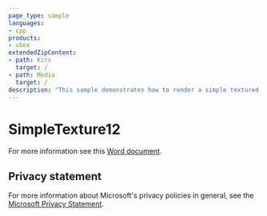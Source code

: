 ```yaml
---
page_type: sample
languages:
- cpp
products:
- xbox
extendedZipContent:
- path: Kits
  target: /
- path: Media
  target: /
description: "This sample demonstrates how to render a simple textured quad using Direct3D 12 on Xbox One."
---
```


# SimpleTexture12

For more information see this [Word document](https://github.com/microsoft/Xbox-ATG-Samples/blob/master/XDKSamples/IntroGraphics/SimpleTexture12/Readme.docx).

## Privacy statement

For more information about Microsoft's privacy policies in general, see the [Microsoft Privacy Statement](https://privacy.microsoft.com/privacystatement/).
